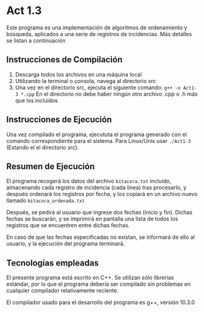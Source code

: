 Act 1.3
===========

Este programa es una implementación de algoritmos de ordenamiento y búsqueda, aplicados a una serie de registros de incidencias. Más detalles se listan a continuación

Instrucciones de Compilación
-----------------------------

1. Descarga todos los archivos en una máquina local
2. Utilizando la terminal o consola, navega al directorio src
3. Una vez en el directorio src, ejecuta el siguiente comando:
     `g++ -o Act1-3 *.cpp`
    En el directorio no debe haber ningún otro archivo .cpp o .h más que los incluidos
     
Instrucciones de Ejecución
-----------------------------

Una vez compilado el programa, ejecututa el programa generado
con el comando correspondiente para el sistema. Para Linux/Unix
usar `./Act1-3` (Estando el el directorio src).
     
Resumen de Ejecución
--------------------------

El programa recogerá los datos del archivo `bitacora.txt` incluido, almacenando cada registro de incidencia (cada línea) tras procesarlo, y después ordenará los registros por fecha, y los copiará en un archivo nuevo llamado `bitacora_ordenada.txt`

Después, se pedirá al usuario que ingrese dos fechas (inicio y fin). Dichas fechas se buscarán, y se imprimirá en pantalla una lista de todos los registros que se encuentren entre dichas fechas.

En caso de que las fechas especificadas no existan, se informará de ello al usuario, y la ejecución del programa terminará.
  
Tecnologías empleadas
----------------------

El presente programa está escrito en C++. Se utilizan sólo librerías estándar, por lo que el programa debería ser compilado sin problemas en cualquier compilador relativamente reciente.

El compilador usado para el desarrollo del programa es g++, versión 10.3.0
